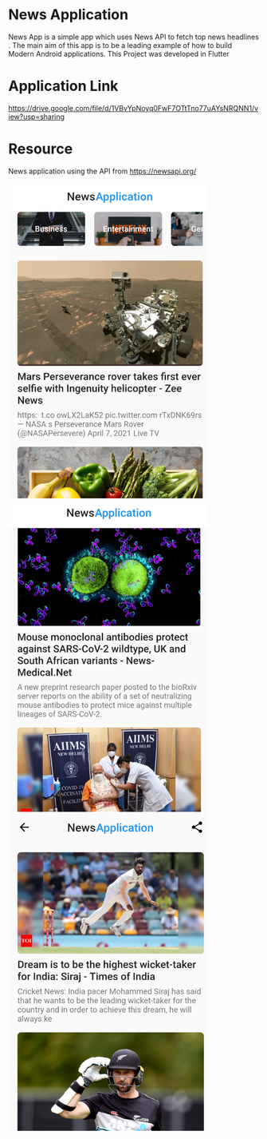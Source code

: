 # News Application
News App is a simple app which uses News API to fetch top news headlines . The main aim of this app is to be a leading example of how to build Modern Android applications. This Project was developed in Flutter

# Application Link 
https://drive.google.com/file/d/1VBvYpNoyq0FwF7OTtTno77uAYsNRQNN1/view?usp=sharing

# Resource 
News application using the API from https://newsapi.org/

<img src="Screenshots/Second.png" width="400"><br>
<img src="Screenshots/Third.png" width="400"><br>
<img src="Screenshots/Fourth.png" width="400"><br>

